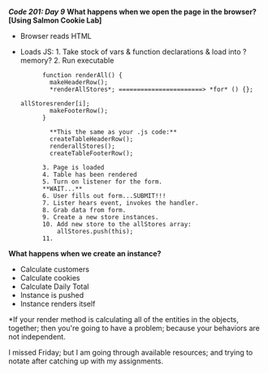 ***Code 201: Day 9***
**What happens when we open the page in the browser? [Using Salmon Cookie Lab]**
- Browser reads HTML
- Loads JS:
            1. Take stock of vars & function declarations & load into ?memory?
            2. Run executable

            function renderAll() {
              makeHeaderRow();
              *renderAllStores*; =======================> *for* () {};
                                                            allStoresrender[i];
              makeFooterRow();
            }

              **This the same as your .js code:**
              createTableHeaderRow();
              renderallStores();
              createTableFooterRow();

            3. Page is loaded
            4. Table has been rendered
            5. Turn on listener for the form.
            **WAIT...**
            6. User fills out form...SUBMIT!!!
            7. Lister hears event, invokes the handler.
            8. Grab data from form.
            9. Create a new store instances.
            10. Add new store to the allStores array:
                allStores.push(this);
            11.

**What happens when we create an instance?**
  - Calculate customers
  - Calculate cookies
  - Calculate Daily Total
  - Instance is pushed
  - Instance renders itself

*If your render method is calculating all of the entities in the objects, together; then you're going to have a problem; because your behaviors are not independent.

I missed Friday; but I am going through available resources; and trying to notate after catching up with my assignments.
